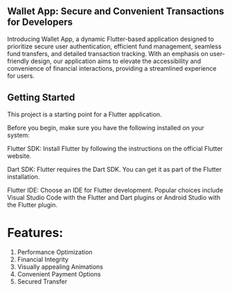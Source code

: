 ## Wallet App: Secure and Convenient Transactions for Developers 
Introducing Wallet App, a dynamic Flutter-based application designed to prioritize secure user authentication, efficient fund management, seamless fund transfers, and detailed transaction tracking. With an emphasis on user-friendly design, our application aims to elevate the accessibility and convenience of financial interactions, providing a streamlined experience for users.

## Getting Started

This project is a starting point for a Flutter application.

Before you begin, make sure you have the following installed on your system:

Flutter SDK: Install Flutter by following the instructions on the official Flutter website.

Dart SDK: Flutter requires the Dart SDK. You can get it as part of the Flutter installation.

Flutter IDE: Choose an IDE for Flutter development. Popular choices include Visual Studio Code with the Flutter and Dart plugins or Android Studio with the Flutter plugin.

# Features:
1. Performance Optimization
2. Financial Integrity
3. Visually appealing Animations
4. Convenient Payment Options
5. Secured Transfer
